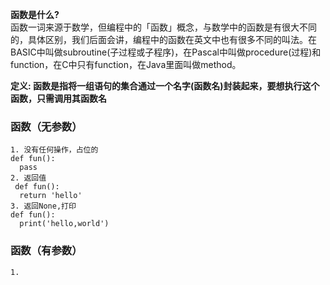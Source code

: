 **函数是什么?**   
函数一词来源于数学，但编程中的「函数」概念，与数学中的函数是有很大不同的，具体区别，我们后面会讲，编程中的函数在英文中也有很多不同的叫法。在BASIC中叫做subroutine(子过程或子程序)，在Pascal中叫做procedure(过程)和function，在C中只有function，在Java里面叫做method。

**定义: 函数是指将一组语句的集合通过一个名字(函数名)封装起来，要想执行这个函数，只需调用其函数名**

###  函数（无参数）
    1. 没有任何操作，占位的
    def fun():
      pass
    2. 返回值  
     def fun():
      return 'hello'
    3. 返回None,打印 
    def fun():
      print('hello,world')
      
      
### 函数（有参数）
    1. 
